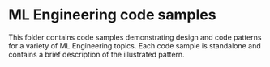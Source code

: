 # ML Engineering code samples

This folder contains code samples demonstrating design and code patterns for a variety of ML Engineering topics. Each code sample is standalone and contains a brief description of the illustrated pattern. 